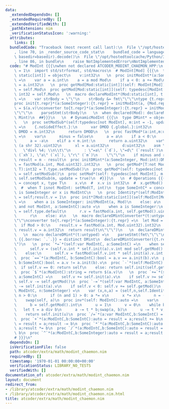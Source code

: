 ```yaml
---
data:
  _extendedDependsOn: []
  _extendedRequiredBy: []
  _extendedVerifiedWith: []
  _pathExtension: nim
  _verificationStatusIcon: ':warning:'
  attributes:
    links: []
  bundledCode: "Traceback (most recent call last):\n  File \"/opt/hostedtoolcache/Python/3.8.5/x64/lib/python3.8/site-packages/onlinejudge_verify/documentation/build.py\"\
    , line 70, in _render_source_code_stat\n    bundled_code = language.bundle(stat.path,\
    \ basedir=basedir).decode()\n  File \"/opt/hostedtoolcache/Python/3.8.5/x64/lib/python3.8/site-packages/onlinejudge_verify/languages/nim.py\"\
    , line 86, in bundle\n    raise NotImplementedError\nNotImplementedError\n"
  code: "# ModInt {{{\nwhen not declared ATCODER_MODINT_CHAEMON_HPP:\n  const ATCODER_MODINT_CHAEMON_HPP*\
    \ = 1\n  import std/strformat, std/macros\n  # ModInt[Mod] {{{\n  type ModInt*[Mod:\
    \ static[int]] = object\n    v:int32\n   \n  proc initModInt*(a:SomeInteger, Mod:static[int]):ModInt[Mod]\
    \ =\n    var a = a.int\n    a = a mod Mod\n    if a < 0: a += Mod\n    result.v\
    \ = a.int32\n   \n  proc getMod[Mod:static[int]](self: ModInt[Mod]):static int32\
    \ = self.Mod\n  proc getMod[Mod:static[int]](self: typedesc[ModInt[Mod]]):static\
    \ int32 = self.Mod\n   \n  macro declareModInt*(Mod:static[int], t: untyped):untyped\
    \ =\n    var strBody = \"\"\n    strBody &= fmt\"\"\"\ntype {t.repr}* = ModInt[{Mod.repr}]\n\
    proc init{t.repr}*(a:SomeInteger):{t.repr} = initModInt(a, {Mod.repr})\nproc `$`*(a:{t.repr}):string\
    \ = $(a.v)\nconverter to{t.repr}*(a:SomeInteger):{t.repr} = initModInt(a, {Mod.repr})\n\
    \"\"\"\n    parseStmt(strBody)\n   \n  when declared(Mod): declareModInt(Mod,\
    \ Mint)\n  ##}}}\n   \n  # DynamicModInt {{{\n  type DMint* = object\n    v:int32\n\
    \   \n  proc setModSub*(self:typedesc[not ModInt], m:int = -1, update = false):int32\
    \ =\n    {.noSideEffect.}:\n      var DMOD {.global.}:int32\n      if update:\
    \ DMOD = m.int32\n      return DMOD\n   \n  proc fastMod*(a:int,m:uint32):uint32{.inline.}\
    \ =\n    var\n      minus = false\n      a = a\n    if a < 0:\n      minus = true\n\
    \      a = -a\n    elif a < m.int:\n      return a.uint32\n    var\n      xh =\
    \ (a shr 32).uint32\n      xl = a.uint32\n      d:uint32\n    asm \"\"\"\n   \
    \   \"divl %4; \\n\\t\"\n      : \"=a\" (`d`), \"=d\" (`result`)\n      : \"d\"\
    \ (`xh`), \"a\" (`xl`), \"r\" (`m`)\n    \"\"\"\n    if minus and result > 0'u32:\
    \ result = m - result\n  proc initDMint*(a:SomeInteger, Mod:int):DMint = result.v\
    \ = fastMod(a.int, Mod.uint32).int32\n   \n  proc getMod*[T:not ModInt](self:\
    \ T):int32 = T.type.setModSub()\n  proc getMod*(self: typedesc[not ModInt]):int32\
    \ = self.setModSub()\n  proc setMod*(self: typedesc[not ModInt], m:int) = discard\
    \ self.setModSub(m, update = true)\n  #}}}\n   \n  # Operations {{{\n  type ModIntC*\
    \ = concept x, type T\n    x.v\n  #  x.v is int32\n  #  x.getMod() is int32\n\
    \  #  when T isnot ModInt: setMod(T, int)\n  type SomeIntC* = concept x\n    x\
    \ is SomeInteger or x is ModIntC\n   \n  proc Identity*(self:ModIntC):auto = result\
    \ = self;result.v = 1\n  proc init*[Mod:static[int]](self:ModInt[Mod], a:SomeIntC):ModInt[Mod]\
    \ =\n    when a is SomeInteger: initModInt(a, Mod)\n    else: a\n  proc init*(self:ModIntC\
    \ and not ModInt, a:SomeIntC):auto =\n    when a is SomeInteger:\n      var r\
    \ = self.type.default\n      r.v = fastMod(a.int, self.getMod().uint32).int32\n\
    \      r\n    else: a\n   \n  macro declareDMintConverter*(t:untyped) =\n    parseStmt(fmt\"\
    \"\"\nconverter to{t.repr}*(a:SomeInteger):{t.repr} =\n  let Mod = {t.repr}.getMod()\n\
    \  if Mod > 0:\n    result.v = fastMod(a.int, Mod.uint32).int32\n  else:\n   \
    \ result.v = a.int32\n  return result\n\"\"\")\n   \n  declareDMintConverter(DMint)\n\
    \   \n  macro declareDMint*(t:untyped) =\n    parseStmt(fmt\"\"\"\n  type {t.repr}\
    \ {{.borrow: `.`.}} = distinct DMint\n  declareDMintConverter({t.repr})\n  \"\"\
    \")\n   \n  proc `*=`*(self:var ModIntC, a:SomeIntC) =\n    when self is ModInt:\n\
    \      self.v = (self.v.int * self.init(a).v.int mod self.getMod().int).int32\n\
    \    else:\n      self.v = fastMod(self.v.int * self.init(a).v.int, self.getMod().uint32).int32\n\
    \  proc `==`*(a:ModIntC, b:SomeIntC):bool = a.v == a.init(b).v\n  proc `!=`*(a:ModIntC,\
    \ b:SomeIntC):bool = a.v != a.init(b).v\n  proc `-`*(self:ModIntC):auto =\n  \
    \  if self.v == 0: return self\n    else: return self.init(self.getMod() - self.v)\n\
    \  proc `$`*(a:ModIntC):string = return $(a.v)\n   \n  proc `+=`*(self:var ModIntC;\
    \ a:SomeIntC) =\n    self.v += self.init(a).v\n    if self.v >= self.getMod():\
    \ self.v -= self.getMod()\n  proc `-=`*(self:var ModIntC, a:SomeIntC) =\n    self.v\
    \ -= self.init(a).v\n    if self.v < 0: self.v += self.getMod()\n  proc `^=`*(self:var\
    \ ModIntC, n:SomeInteger) =\n    var (x,n,a) = (self,n,self.Identity)\n    while\
    \ n > 0:\n      if (n and 1) > 0: a *= x\n      x *= x\n      n = (n shr 1)\n\
    \    swap(self, a)\n  proc inv*(self: ModIntC):auto =\n    var\n      a = self.v.int\n\
    \      b = self.getMod().int\n      u = 1\n      v = 0\n    while b > 0:\n   \
    \   let t = a div b\n      a -= t * b;swap(a, b)\n      u -= t * v;swap(u, v)\n\
    \    return self.init(u)\n  proc `/=`*(a:var ModIntC,b:SomeIntC) = a *= a.init(b).inv()\n\
    \  proc `+`*(a:ModIntC,b:SomeIntC):auto = result = a;result += b\n  proc `-`*(a:ModIntC,b:SomeIntC):auto\
    \ = result = a;result -= b\n  proc `*`*(a:ModIntC,b:SomeIntC):auto = result =\
    \ a;result *= b\n  proc `/`*(a:ModIntC,b:SomeIntC):auto = result = a;result /=\
    \ b\n  proc `^`*(a:ModIntC,b:SomeInteger):auto = result = a;result ^= b\n  # }}}\n\
    # }}}\n"
  dependsOn: []
  isVerificationFile: false
  path: atcoder/extra/math/modint_chaemon.nim
  requiredBy: []
  timestamp: '1970-01-01 00:00:00+00:00'
  verificationStatus: LIBRARY_NO_TESTS
  verifiedWith: []
documentation_of: atcoder/extra/math/modint_chaemon.nim
layout: document
redirect_from:
- /library/atcoder/extra/math/modint_chaemon.nim
- /library/atcoder/extra/math/modint_chaemon.nim.html
title: atcoder/extra/math/modint_chaemon.nim
---
```

